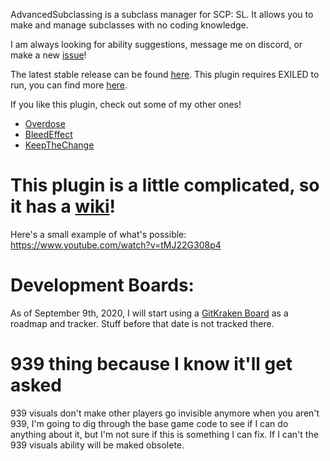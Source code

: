 AdvancedSubclassing is a subclass manager for SCP: SL. It allows you to make and manage subclasses with no coding knowledge.

I am always looking for ability suggestions, message me on discord, or make a new [issue](https://github.com/steven4547466/AdvancedSubclassing/issues/new)!

The latest stable release can be found [here](https://github.com/steven4547466/AdvancedSubclassing/releases/latest). This plugin requires EXILED to run, you can find more [here](https://github.com/galaxy119/EXILED).

If you like this plugin, check out some of my other ones!
- [Overdose](https://github.com/steven4547466/Overdose)
- [BleedEffect](https://github.com/steven4547466/BleedEffect)
- [KeepTheChange](https://github.com/steven4547466/KeepTheChange)

# This plugin is a little complicated, so it has a [wiki](https://github.com/steven4547466/AdvancedSubclassing/wiki)!

Here's a small example of what's possible: https://www.youtube.com/watch?v=tMJ22G308p4

# Development Boards:
As of September 9th, 2020, I will start using a [GitKraken Board](https://app.gitkraken.com/glo/board/X2TFPCQxbQAR8KyS) as a roadmap and tracker. Stuff before that date is not tracked there.

# 939 thing because I know it'll get asked
939 visuals don't make other players go invisible anymore when you aren't 939, I'm going to dig through the base game code to see if I can do anything about it, but I'm not sure if this is something I can fix. If I can't the 939 visuals ability will be maked obsolete.
